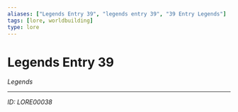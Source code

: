 ```yaml
---
aliases: ["Legends Entry 39", "legends entry 39", "39 Entry Legends"]
tags: [lore, worldbuilding]
type: lore
---
```


# Legends Entry 39

*Legends*

---
*ID: LORE00038*